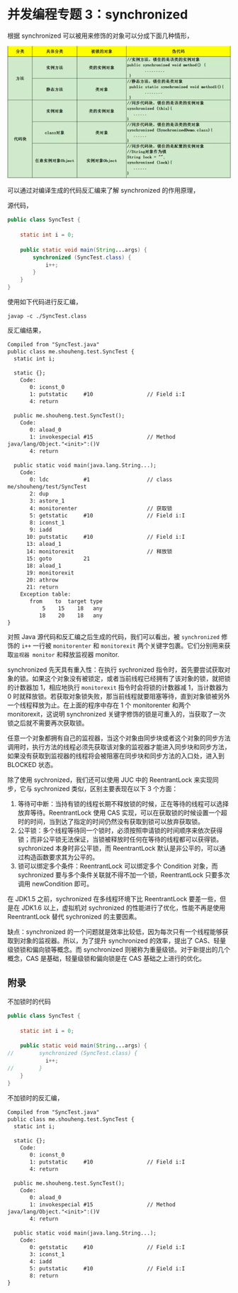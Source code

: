 # 并发编程专题 3：synchronized

根据 synchronized 可以被用来修饰的对象可以分成下面几种情形，

![synchronized 的修饰分类](res/synchronized_1.jpg)

可以通过对编译生成的代码反汇编来了解 synchronized 的作用原理，

源代码，

```java
public class SyncTest {

    static int i = 0;

    public static void main(String...args) {
        synchronized (SyncTest.class) {
            i++;
        }
    }
}
```

使用如下代码进行反汇编，

```
javap -c ./SyncTest.class
```

反汇编结果，

```
Compiled from "SyncTest.java"
public class me.shouheng.test.SyncTest {
  static int i;

  static {};
    Code:
       0: iconst_0
       1: putstatic     #10                 // Field i:I
       4: return

  public me.shouheng.test.SyncTest();
    Code:
       0: aload_0
       1: invokespecial #15                 // Method java/lang/Object."<init>":()V
       4: return

  public static void main(java.lang.String...);
    Code:
       0: ldc           #1                  // class me/shouheng/test/SyncTest
       2: dup
       3: astore_1
       4: monitorenter                      // 获取锁
       5: getstatic     #10                 // Field i:I
       8: iconst_1
       9: iadd
      10: putstatic     #10                 // Field i:I
      13: aload_1
      14: monitorexit                       // 释放锁
      15: goto          21
      18: aload_1
      19: monitorexit
      20: athrow
      21: return
    Exception table:
       from    to  target type
           5    15    18   any
          18    20    18   any
}
```

对照 Java 源代码和反汇编之后生成的代码，我们可以看出，被 `synchronized` 修饰的 `i++` 一行被 `monitorenter` 和 `monitorexit` 两个关键字包裹。它们分别用来获取`监视器 monitor` 和释放监视器 monitor. 

synchronized 先天具有重入性：在执行 sychronized 指令时，首先要尝试获取对象的锁。如果这个对象没有被锁定，或者当前线程已经拥有了该对象的锁，就把锁的计数器加 1，相应地执行 `monitorexit` 指令时会将锁的计数器减 1，当计数器为 0 时就释放锁。若获取对象锁失败，那当前线程就要阻塞等待，直到对象锁被另外一个线程释放为止。在上面的程序中存在 1 个 monitorenter 和两个 monitorexit，这说明 synchronized 关键字修饰的锁是可重入的，当获取了一次锁之后就不需要再次获取锁。

任意一个对象都拥有自己的监视器，当这个对象由同步块或者这个对象的同步方法调用时，执行方法的线程必须先获取该对象的监视器才能进入同步块和同步方法，如果没有获取到监视器的线程将会被阻塞在同步块和同步方法的入口处，进入到 BLOCKED 状态。

除了使用 sychronized，我们还可以使用 JUC 中的 ReentrantLock 来实现同步，它与 sychronized 类似，区别主要表现在以下 3 个方面：

1. 等待可中断：当持有锁的线程长期不释放锁的时候，正在等待的线程可以选择放弃等待。ReentrantLock 使用 CAS 实现，可以在获取锁的时候设置一个超时的时间，当到达了指定的时间仍然没有获取到锁可以放弃获取锁。
2. 公平锁：多个线程等待同一个锁时，必须按照申请锁的时间顺序来依次获得锁；而非公平锁无法保证，当锁被释放时任何在等待的线程都可以获得锁。sychronized 本身时非公平锁，而 ReentrantLock 默认是非公平的，可以通过构造函数要求其为公平的。
3. 锁可以绑定多个条件：ReentrantLock 可以绑定多个 Condition 对象，而 sychronized 要与多个条件关联就不得不加一个锁，ReentrantLock 只要多次调用 newCondition 即可。

在 JDK1.5 之前，sychronized 在多线程环境下比 ReentrantLock 要差一些，但是在 JDK1.6 以上，虚拟机对 sychronized 的性能进行了优化，性能不再是使用 ReentrantLock 替代 sychronized 的主要因素。

缺点：synchronized 的一个问题就是效率比较低，因为每次只有一个线程能够获取到对象的监视器。所以，为了提升 synchronized 的效率，提出了 CAS、轻量级锁锁和偏向锁等概念。而 synchronized 则被称为重量级锁。对于新提出的几个概念，CAS 是基础，轻量级锁和偏向锁是在 CAS 基础之上进行的优化。

## 附录

不加锁时的代码

```java
public class SyncTest {

    static int i = 0;

    public static void main(String...args) {
//        synchronized (SyncTest.class) {
            i++;
//        }
    }
}
```

不加锁时的反汇编，

```
Compiled from "SyncTest.java"
public class me.shouheng.test.SyncTest {
  static int i;

  static {};
    Code:
       0: iconst_0
       1: putstatic     #10                 // Field i:I
       4: return

  public me.shouheng.test.SyncTest();
    Code:
       0: aload_0
       1: invokespecial #15                 // Method java/lang/Object."<init>":()V
       4: return

  public static void main(java.lang.String...);
    Code:
       0: getstatic     #10                 // Field i:I
       3: iconst_1
       4: iadd
       5: putstatic     #10                 // Field i:I
       8: return
}
```



